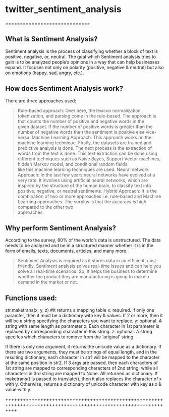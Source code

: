 # twitter_sentiment_analysis
=============================


What is Sentiment Analysis?
---------------------------
Sentiment analysis is the process of classifying whether a block of text is positive, negative, or, neutral. The goal which Sentiment analysis tries to gain is to be analyzed people’s opinions in a way that can help businesses expand. It focuses not only on polarity (positive, negative & neutral) but also on emotions (happy, sad, angry, etc.).

How does Sentiment Analysis work?
---------------------------------
There are three approaches used:
> Rule-based approach: Over here, the lexicon normalization, tokenization, and parsing come in the rule-based. The approach is that counts the number of positive and negative words in the  
  given dataset. If the number of positive words is greater than the number of negative words then the sentiment is positive else vice-versa.
> Machine Learning Approach: This approach works on the machine learning technique. Firstly, the datasets are trained and predictive analysis is done. The next process is the extraction of 
  words from the text is done. This text extraction can be done using different techniques such as Naive Bayes, Support Vector machines, hidden Markov model, and conditional random fields  
  like this machine learning techniques are used.
> Neural network Approach: In the last few years neural networks have evolved at a very rate. It involves using artificial neural networks, which are inspired by the structure of the human 
  brain, to classify text into positive, negative, or neutral sentiments.
> Hybrid Approach: It is the combination of two or more approaches i.e. rule-based and Machine Learning approaches. The surplus is that the accuracy is high compared to the other two  
  approaches.

Why perform Sentiment Analysis?
-------------------------------
According to the survey, 80% of the world’s data is unstructured. The data needs to be analyzed and be in a structured manner whether it is in the form of emails, texts, documents, articles, and many more.
> Sentiment Analysis is required as it stores data in an efficient, cost-friendly.
> Sentiment analysis solves real-time issues and can help you solve all real-time scenarios.
So, It helps the business to determine whether the product they are manufacturing is going to make a demand in the market or not.


 Functions used:
---------------
str.maketrans(x, y, z)		#It returns a mapping table
x: required. if only one paramter, then it must be a dictionary with key & values. If 2 or more, then it will be a string specifying the characters you want to replace.
y: optional. A string with same length as parameter x. Each character in 1st parameter is replaced by corresponding character in this string.
z: optional. A string specifes which characters to remove from the 'original' string.

If there is only one argument, it returns the unicode value as a dictionary.
If there are two arguments, they must be strings of equal length, and in the resulting dictionary, each character in str1 will be mapped to the character at the same position in str2.
If 3 args are passed, then each characters of 1st string are mapped to corresponding characters of 2nd string; while all characters in 3rd string are mapped to None. All returned as dictionary. 
If maketrans() is passed to translate(), then it also replaces the character of x with y. Otherwise, returns a dictionary of unicode character with key as x & value with y.

++++++++++++++++++++++++++++++++++++++++++++++++++++++++++++++++++++++++++++++++++++++++++++++++++++++++++++++++
